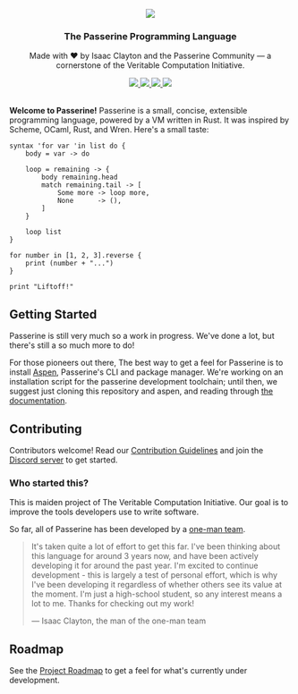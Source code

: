 <p align="center">
    <a href="https://passerine.io">
        <img src="https://raw.githubusercontent.com/vrtbl/passerine/master/Logotype.png">
    </a>
</p>
<h3 align="center">The Passerine Programming Language</h3>
<p align="center">Made with ♥ by Isaac Clayton and the Passerine Community — a cornerstone of the Veritable Computation Initiative.</p>
<p align="center">
    <a href="https://github.com/vrtbl/passerine/actions">
        <img src="https://github.com/vrtbl/passerine/workflows/Rust/badge.svg">
    </a>
    <a href="https://crates.io/crates/passerine">
        <img src="https://img.shields.io/crates/v/passerine.svg">
    </a>
    <a href="https://docs.rs/passerine">
        <img src="https://docs.rs/passerine/badge.svg">
    </a>
    <a href="https://discord.gg/yMhUyhw">
        <img src="https://img.shields.io/discord/651996477333438474?logo=discord">
    </a>
    <br>
    <br>
</p>

**Welcome to Passerine!**
Passerine is a small, concise, extensible programming language, powered by a VM written in Rust.
It was inspired by Scheme, OCaml, Rust, and Wren.
Here's a small taste:

```
syntax 'for var 'in list do {
    body = var -> do

    loop = remaining -> {
        body remaining.head
        match remaining.tail -> [
            Some more -> loop more,
            None      -> (),
        ]
    }

    loop list
}

for number in [1, 2, 3].reverse {
    print (number + "...")
}

print "Liftoff!"
```

## Getting Started
Passerine is still very much so a work in progress.
We've done a lot, but there's still a so much more to do!

For those pioneers out there,
The best way to get a feel for Passerine is to install [Aspen](https://github.com/vrtbl/aspen),
Passerine's CLI and package manager.
We're working on an installation script for the passerine development toolchain;
until then, we suggest just cloning this repository and aspen,
and reading through [the documentation](https://docs.rs/passerine).

## Contributing
Contributors welcome!
Read our [Contribution Guidelines](https://github.com/vrtbl/passerine/blob/master/CONTRIBUTING.md)
and join the [Discord server](https://discord.gg/yMhUyhw)
to get started.

### Who started this?
This is maiden project of The Veritable Computation Initiative.
Our goal is to improve the tools developers use to write software.

So far, all of Passerine has been developed by a
[one-man team](https://github.com/slightknack).

> It's taken quite a lot of effort to get this far.
> I've been thinking about this language for around 3 years now,
> and have been actively developing it for around the past year.
> I'm excited to continue development -
> this is largely a test of personal effort,
> which is why I've been developing it regardless of whether others
> see its value at the moment.
> I'm just a high-school student, so any interest
> means a lot to me.
> Thanks for checking out my work!
>
> — Isaac Clayton, the man of the one-man team

## Roadmap
See the [Project Roadmap](https://github.com/vrtbl/passerine/projects/1) to get a feel for what's currently under development.

